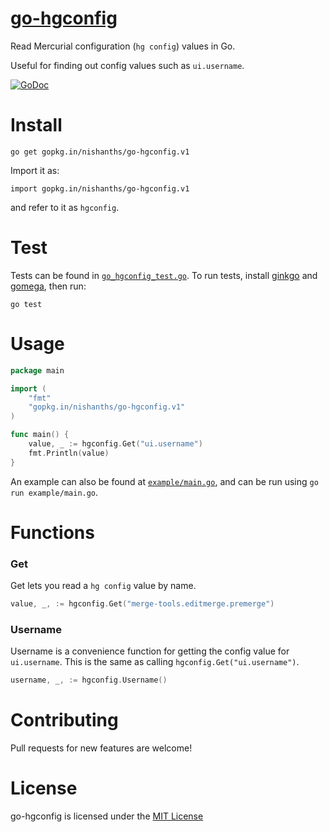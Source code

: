 # [go-hgconfig](https://github.com/nishanths/go-hgconfig)

Read Mercurial configuration (`hg config`) values in Go.

Useful for finding out config values such as `ui.username`.

[![GoDoc](https://godoc.org/gopkg.in/nishanths/go-hgconfig.v1?status.svg)](https://godoc.org/gopkg.in/nishanths/go-hgconfig.v1)

# Install

````
go get gopkg.in/nishanths/go-hgconfig.v1
````

Import it as:

````
import gopkg.in/nishanths/go-hgconfig.v1
````

and refer to it as `hgconfig`.

# Test

Tests can be found in [`go_hgconfig_test.go`](https://github.com/nishanths/go-hgconfig/blob/master/go_hgconfig_test.go). To run tests, install [ginkgo](https://github.com/onsi/ginkgo) and [gomega](https://github.com/onsi/gomega), then run:

````
go test
````

# Usage

````go
package main

import (
    "fmt"
    "gopkg.in/nishanths/go-hgconfig.v1"
)

func main() {
    value, _ := hgconfig.Get("ui.username")
    fmt.Println(value)
}
````

An example can also be found at [`example/main.go`](https://github.com/nishanths/go-hgconfig/blob/master/example/main.go), and can be run using `go run example/main.go`.

# Functions

### Get

Get lets you read a `hg config` value by name.

````go
value, _, := hgconfig.Get("merge-tools.editmerge.premerge")
````

### Username

Username is a convenience function for getting the config value for `ui.username`. This is the same as calling `hgconfig.Get("ui.username")`.

````go
username, _, := hgconfig.Username()
````

# Contributing

Pull requests for new features are welcome!

# License 

go-hgconfig is licensed under the [MIT License](https://github.com/nishanths/go-hgconfig/blob/master/LICENSE)
